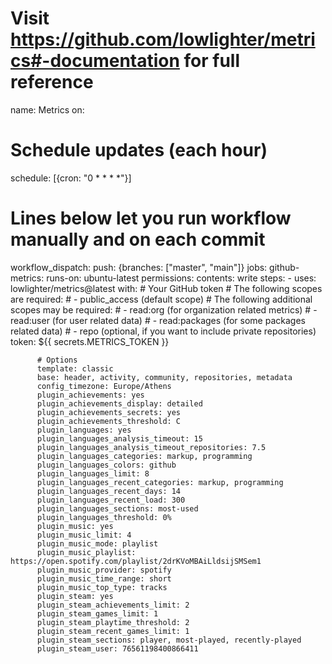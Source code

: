 # Visit https://github.com/lowlighter/metrics#-documentation for full reference
name: Metrics
on:
  # Schedule updates (each hour)
  schedule: [{cron: "0 * * * *"}]
  # Lines below let you run workflow manually and on each commit
  workflow_dispatch:
  push: {branches: ["master", "main"]}
jobs:
  github-metrics:
    runs-on: ubuntu-latest
    permissions:
      contents: write
    steps:
      - uses: lowlighter/metrics@latest
        with:
          # Your GitHub token
          # The following scopes are required:
          #  - public_access (default scope)
          # The following additional scopes may be required:
          #  - read:org      (for organization related metrics)
          #  - read:user     (for user related data)
          #  - read:packages (for some packages related data)
          #  - repo          (optional, if you want to include private repositories)
          token: ${{ secrets.METRICS_TOKEN }}

          # Options
          template: classic
          base: header, activity, community, repositories, metadata
          config_timezone: Europe/Athens
          plugin_achievements: yes
          plugin_achievements_display: detailed
          plugin_achievements_secrets: yes
          plugin_achievements_threshold: C
          plugin_languages: yes
          plugin_languages_analysis_timeout: 15
          plugin_languages_analysis_timeout_repositories: 7.5
          plugin_languages_categories: markup, programming
          plugin_languages_colors: github
          plugin_languages_limit: 8
          plugin_languages_recent_categories: markup, programming
          plugin_languages_recent_days: 14
          plugin_languages_recent_load: 300
          plugin_languages_sections: most-used
          plugin_languages_threshold: 0%
          plugin_music: yes
          plugin_music_limit: 4
          plugin_music_mode: playlist
          plugin_music_playlist: https://open.spotify.com/playlist/2drKVoMBAiLldsijSMSem1
          plugin_music_provider: spotify
          plugin_music_time_range: short
          plugin_music_top_type: tracks
          plugin_steam: yes
          plugin_steam_achievements_limit: 2
          plugin_steam_games_limit: 1
          plugin_steam_playtime_threshold: 2
          plugin_steam_recent_games_limit: 1
          plugin_steam_sections: player, most-played, recently-played
          plugin_steam_user: 76561198400866411
